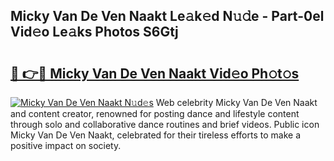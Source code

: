 ## Micky Van De Ven Naakt Le𝚊k𝚎d N𝚞𝚍e - Part-0el Vid𝚎o Le𝚊ks Photos S6Gtj

# <h2><a href="http://fb84d3.evod.top/?m=Micky+Van+De+Ven+Naakt">🔗 👉🔴 Micky Van De Ven Naakt Vid𝚎o Ph𝚘t𝚘s</a></h2>

[![Micky Van De Ven Naakt N𝚞d𝚎s](https://i.imgur.com/8V9OHl7.gif)](http://fb84d3.evod.top/?m=Micky+Van+De+Ven+Naakt)
Web celebrity Micky Van De Ven Naakt and content creator, renowned for posting dance and lifestyle content through solo and collaborative dance routines and brief videos. Public icon Micky Van De Ven Naakt, celebrated for their tireless efforts to make a positive impact on society. 
